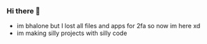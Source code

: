### Hi there 👋

- im bhalone but I lost all files and apps for 2fa so now im here xd
- im making silly projects with silly code

